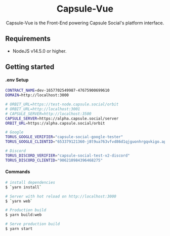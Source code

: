 <div align="center">

<h1>Capsule-Vue</h1>

Capsule-Vue is the Front-End powering Capsule Social's platform interface.

</div>

## Requirements

- NodeJS v14.5.0 or higher.

## Getting started

#### .env Setup

```bash
CONTRACT_NAME=dev-1657702549987-47675900699610
DOMAIN=http://localhost:3000

# ORBIT_URL=https://test-node.capsule.social/orbit
# ORBIT_URL=http://localhost:3001
# CAPSULE_SERVER=http://localhost:3500
CAPSULE_SERVER=https://alpha.capsule.social/server
ORBIT_URL=https://alpha.capsule.social/orbit

# Google
TORUS_GOOGLE_VERIFIER="capsule-social-google-tester"
TORUS_GOOGLE_CLIENTID="653379121360-j8t9ua763vfvd86d1qjguonhrgqvkigo.apps.googleusercontent.com"

# Discord
TORUS_DISCORD_VERIFIER="capsule-social-test-v2-discord"
TORUS_DISCORD_CLIENTID="906210984396468275"
```

#### Commands

```bash
# install dependencies
$ `yarn install`

# Server with hot reload on http://localhost:3000
$ `yarn web`

# Production build
$ yarn build:web

# Serve production build
$ yarn start
